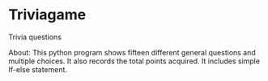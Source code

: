 # Triviagame
Trivia questions

About:
This python program shows fifteen different general questions and multiple choices.
It also records the total points acquired.
It includes simple If-else statement.
